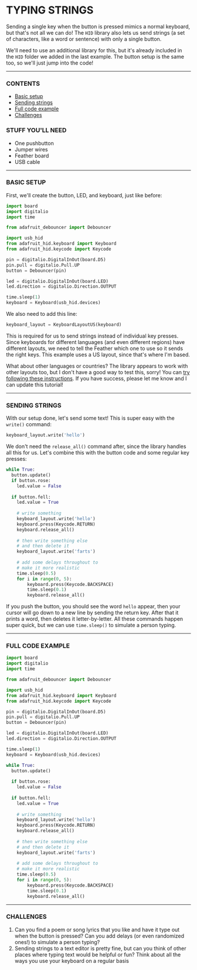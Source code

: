 # TYPING STRINGS

Sending a single key when the button is pressed mimics a normal keyboard, but that's not all we can do! The `HID` library also lets us send strings (a set of characters, like a word or sentence) with only a single button.

We'll need to use an additional library for this, but it's already included in the `HID` folder we added in the last example. The button setup is the same too, so we'll just jump into the code!

***

### CONTENTS  

* [Basic setup](#basic-setup)  
* [Sending strings](#sending-strings)  
* [Full code example](#full-code-example)  
* [Challenges](#challenges)  

### STUFF YOU'LL NEED  

* One pushbutton  
* Jumper wires  
* Feather board  
* USB cable  

***

### BASIC SETUP   
First, we'll create the button, LED, and keyboard, just like before:

```python
import board
import digitalio
import time

from adafruit_debouncer import Debouncer

import usb_hid
from adafruit_hid.keyboard import Keyboard
from adafruit_hid.keycode import Keycode

pin = digitalio.DigitalInOut(board.D5)
pin.pull = digitalio.Pull.UP
button = Debouncer(pin)

led = digitalio.DigitalInOut(board.LED)
led.direction = digitalio.Direction.OUTPUT

time.sleep(1)
keyboard = Keyboard(usb_hid.devices)
```

We also need to add this line:  

```python
keyboard_layout = KeyboardLayoutUS(keyboard)
```

This is required for us to send strings instead of individual key presses. Since keyboards for different languages (and even different regions) have different layouts, we need to tell the Feather which one to use so it sends the right keys. This example uses a US layout, since that's where I'm based. 

What about other languages or countries? The library appears to work with other layouts too, but I don't have a good way to test this, sorry! You can [try following these instructions](https://github.com/Neradoc/Circuitpython_Keyboard_Layouts). If you have success, please let me know and I can update this tutorial!

***

### SENDING STRINGS  
With our setup done, let's send some text! This is super easy with the `write()` command:

```python
keyboard_layout.write('hello')
```

We don't need the `release_all()` command after, since the library handles all this for us. Let's combine this with the button code and some regular key presses:

```python
while True:
  button.update()
  if button.rose:
    led.value = False
  
  if button.fell:
    led.value = True
    
    # write something
    keyboard_layout.write('hello')
    keyboard.press(Keycode.RETURN)
    keyboard.release_all()
    
    # then write something else
    # and then delete it
    keyboard_layout.write('farts')
    
    # add some delays throughout to 
    # make it more realistic
    time.sleep(0.5)
    for i in range(0, 5):
        keyboard.press(Keycode.BACKSPACE)
        time.sleep(0.1)
        keyboard.release_all()
```

If you push the button, you should see the word `hello` appear, then your cursor will go down to a new line by sending the return key. After that it prints a word, then deletes it letter-by-letter. All these commands happen super quick, but we can use `time.sleep()` to simulate a person typing.

***

### FULL CODE EXAMPLE  

```python
import board
import digitalio
import time

from adafruit_debouncer import Debouncer

import usb_hid
from adafruit_hid.keyboard import Keyboard
from adafruit_hid.keycode import Keycode

pin = digitalio.DigitalInOut(board.D5)
pin.pull = digitalio.Pull.UP
button = Debouncer(pin)

led = digitalio.DigitalInOut(board.LED)
led.direction = digitalio.Direction.OUTPUT

time.sleep(1)
keyboard = Keyboard(usb_hid.devices)

while True:
  button.update()
  
  if button.rose:
    led.value = False
  
  if button.fell:
    led.value = True
    
    # write something
    keyboard_layout.write('hello')
    keyboard.press(Keycode.RETURN)
    keyboard.release_all()
    
    # then write something else
    # and then delete it
    keyboard_layout.write('farts')
    
    # add some delays throughout to 
    # make it more realistic
    time.sleep(0.5)
    for i in range(0, 5):
        keyboard.press(Keycode.BACKSPACE)
        time.sleep(0.1)
        keyboard.release_all()

```

***

### CHALLENGES  

1. Can you find a poem or song lyrics that you like and have it type out when the button is pressed? Can you add delays (or even randomized ones!) to simulate a person typing?  
2. Sending strings to a text editor is pretty fine, but can you think of other places where typing text would be helpful or fun? Think about all the ways you use your keyboard on a regular basis  

